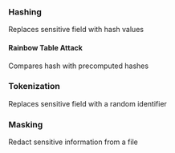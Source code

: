 ### Hashing
Replaces sensitive field with hash values

#### Rainbow Table Attack
Compares hash with precomputed hashes

### Tokenization
Replaces sensitive field with a random identifier

### Masking
Redact sensitive information from a file